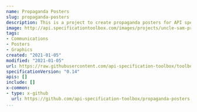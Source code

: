 ```yaml
---
name: Propaganda Posters
slug: propaganda-posters
description: This is a project to create propaganda posters for API specifications. It would be nice to have motivational and inspirational posters that help folks get behind API specifications for meaningful purposes. Like other projects we are using Github to manage efforts around this work, and if you want to get involved feel free to submit a Github issue or send email to info@apievangelist.com.
image: http://api.specificationtoolbox.com/images/projects/uncle-sam-propaganda-poster.jpg
tags:
- Communications
- Posters
- Graphics
created: "2021-01-05"
modified: "2021-01-05"
url: https://raw.githubusercontent.com/api-specification-toolbox/toolbox/main/_projects/propaganda-posters.md
specificationVersion: "0.14"
apis: []
include: []
x-common:
- type: x-github
  url: https://github.com/api-specification-toolbox/propaganda-posters
...
```

